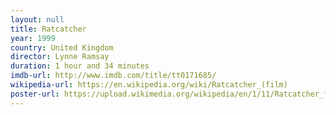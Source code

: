 ```yaml
---
layout: null
title: Ratcatcher
year: 1999
country: United Kingdom
director: Lynne Ramsay
duration: 1 hour and 34 minutes
imdb-url: http://www.imdb.com/title/tt0171685/
wikipedia-url: https://en.wikipedia.org/wiki/Ratcatcher_(film)
poster-url: https://upload.wikimedia.org/wikipedia/en/1/11/Ratcatcher_film.jpg
---
```

